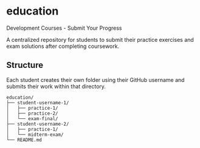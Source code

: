 # education

Development Courses - Submit Your Progress

A centralized repository for students to submit their practice exercises and exam solutions after completing coursework.

## Structure

Each student creates their own folder using their GitHub username and submits their work within that directory.

```
education/
├── student-username-1/
│   ├── practice-1/
│   ├── practice-2/
│   └── exam-final/
├── student-username-2/
│   ├── practice-1/
│   └── midterm-exam/
└── README.md
```
